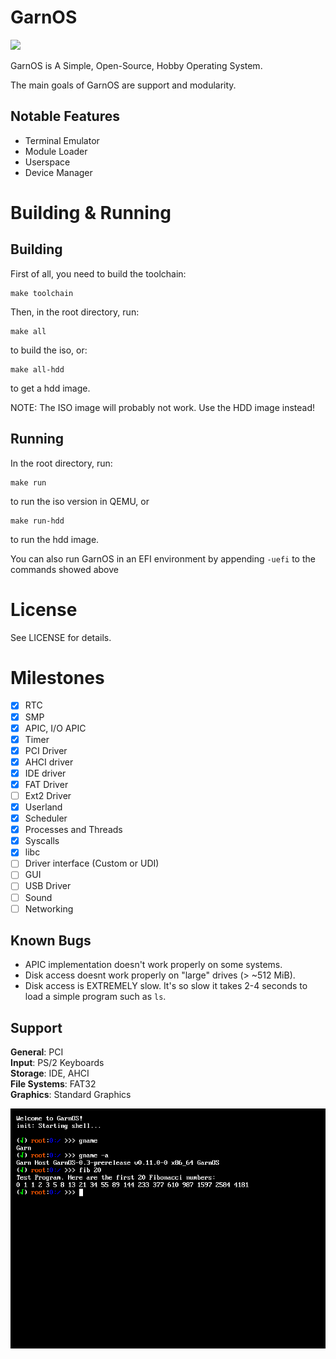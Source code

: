 # GarnOS

![](https://tokei.rs/b1/github/Garnek0/GarnOS)

GarnOS is A Simple, Open-Source, Hobby Operating System.

The main goals of GarnOS are support and modularity.

## Notable Features

- Terminal Emulator
- Module Loader
- Userspace
- Device Manager

# Building & Running

## Building

First of all, you need to build the toolchain:
```
make toolchain
``` 

Then, in the root directory, run:
```
make all
```
to build the iso, or:
```
make all-hdd
```
to get a hdd image.

NOTE: The ISO image will probably not work. Use the HDD image instead!

## Running
In the root directory, run:
```
make run
```
to run the iso version in QEMU, or
```
make run-hdd
```
to run the hdd image.

You can also run GarnOS in an EFI environment by appending `-uefi` to the commands showed above

# License
See LICENSE for details.

# Milestones

- [x] RTC
- [x] SMP
- [x] APIC, I/O APIC
- [x] Timer
- [x] PCI Driver
- [x] AHCI driver
- [x] IDE driver
- [x] FAT Driver
- [ ] Ext2 Driver
- [x] Userland
- [x] Scheduler
- [x] Processes and Threads
- [x] Syscalls
- [x] libc
- [ ] Driver interface (Custom or UDI)
- [ ] GUI
- [ ] USB Driver
- [ ] Sound
- [ ] Networking

## Known Bugs

- APIC implementation doesn't work properly on some systems.
- Disk access doesnt work properly on "large" drives (> ~512 MiB).
- Disk access is EXTREMELY slow. It's so slow it takes 2-4 seconds to load a simple program such as `ls`.

## Support

**General**: PCI \
**Input**: PS/2 Keyboards \
**Storage**: IDE, AHCI \
**File Systems**: FAT32 \
**Graphics**: Standard Graphics

<img src="shell.png">